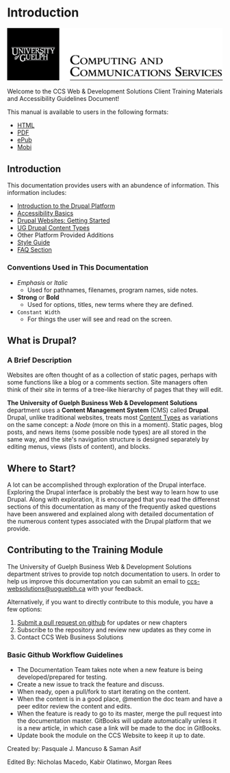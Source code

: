# Introduction

![](.gitbook/assets/computing-and-communications-services_black.png)

Welcome to the CCS Web & Development Solutions Client Training Materials and Accessibility Guidelines Document!

This manual is available to users in the following formats:

* [HTML](https://www.gitbook.com/read/book/ccswbs/uog-drupal-training)
* [PDF](https://www.gitbook.com/download/pdf/book/ccswbs/uog-drupal-training)
* [ePub](https://www.gitbook.com/download/epub/book/ccswbs/uog-drupal-training)
* [Mobi](https://www.gitbook.com/download/mobi/book/ccswbs/uog-drupal-training)

## Introduction

This documentation provides users with an abundence of information. This information includes:

* [Introduction to the Drupal Platform](drupal_features_terms_acroynms.md)
* [Accessibility Basics](accessiblecontentguide/accessibilitybasics/)
* [Drupal Websites: Getting Started](basicbeginner/)
* [UG Drupal Content Types](ugcontenttypes/)
* Other Platform Provided Additions
* [Style Guide](styleguide.md)
* [FAQ Section](freqaq.md)

### Conventions Used in This Documentation

* _Emphasis_ or _Italic_
  * Used for pathnames, filenames, program names, side notes.
* **Strong** or **Bold**
  * Used for options, titles, new terms where they are defined.
* `Constant Width`
  * For things the user will see and read on the screen.

## What is Drupal?

### A Brief Description

Websites are often thought of as a collection of static pages, perhaps with some functions like a blog or a comments section. Site managers often think of their site in terms of a tree-like hierarchy of pages that they will edit.

**The University of Guelph Business Web & Development Solutions** department uses a **Content Management System** \(CMS\) called **Drupal**. Drupal, unlike traditional websites, treats most [Content Types](drupal_features_terms_acroynms.md#content-type) as variations on the same concept: a _Node_ \(more on this in a moment\). Static pages, blog posts, and news items \(some possible node types\) are all stored in the same way, and the site's navigation structure is designed separately by editing menus, views \(lists of content\), and blocks.

## Where to Start?

A lot can be accomplished through exploration of the Drupal interface. Exploring the Drupal interface is probably the best way to learn how to use Drupal. Along with exploration, it is encouraged that you read the differenst sections of this documentation as many of the frequently asked questions have been answered and explained along with detailed documentation of the numerous content types associated with the Drupal platform that we provide.

## Contributing to the Training Module

The University of Guelph Business Web & Development Solutions department strives to provide top notch documentation to users. In order to help us improve this documentation you can submit an email to ccs-websolutions@uoguelph.ca with your feedback.

Alternatively, if you want to directly contribute to this module, you have a few options:

1. [Submit a pull request on github](https://github.com/ccswbs/UoGd7-Training.git) for updates or new chapters
2. Subscribe to the repository and review new updates as they come in
3. Contact CCS Web Business Solutions

### Basic Github Workflow Guidelines

* The Documentation Team takes note when a new feature is being developed/prepared for testing.
* Create a new issue to track the feature and discuss.
* When ready, open a pull/fork to start iterating on the content.
* When the content is in a good place, @mention the doc team and have a peer editor review the content and edits.
* When the feature is ready to go to its master, merge the pull request into the documentation master. GitBooks will update automatically unless it is a new article, in which case a link will be made to the doc in GitBooks.
* Update book the module on the CCS Website to keep it up to date.

Created by: Pasquale J. Mancuso & Saman Asif

Edited By: Nicholas Macedo, Kabir Olatinwo, Morgan Rees

